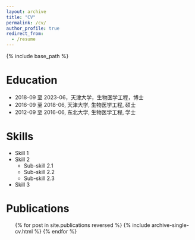 ```yaml
---
layout: archive
title: "CV"
permalink: /cv/
author_profile: true
redirect_from:
  - /resume
---
```


{% include base_path %}

Education
======
* 2018-09 至 2023-06，天津大学，生物医学工程，博士  
* 2016-09 至 2018-06, 天津大学, 生物医学工程, 硕士
* 2012-09 至 2016-06, 东北大学, 生物医学工程, 学士

  
Skills
======
* Skill 1
* Skill 2
  * Sub-skill 2.1
  * Sub-skill 2.2
  * Sub-skill 2.3
* Skill 3

Publications
======
  <ul>{% for post in site.publications reversed %}
    {% include archive-single-cv.html %}
  {% endfor %}</ul>

